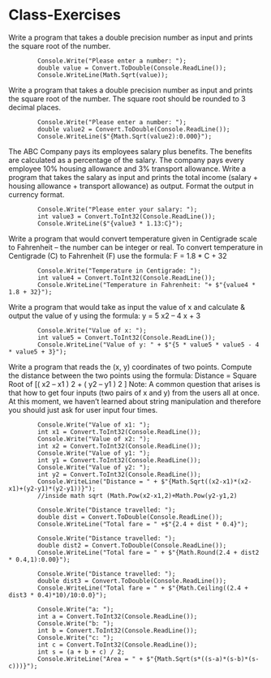 # Class-Exercises

Write a program that takes a double precision number as input and prints the square root of the number.
            
            Console.Write("Please enter a number: ");
            double value = Convert.ToDouble(Console.ReadLine());
            Console.WriteLine(Math.Sqrt(value));

Write a program that takes a double precision number as input and prints the square root of the number.
The square root should be rounded to 3 decimal places.
            
            Console.Write("Please enter a number: ");
            double value2 = Convert.ToDouble(Console.ReadLine());
            Console.WriteLine($"{Math.Sqrt(value2):0.000}");

The ABC Company pays its employees salary plus benefits. The benefits are calculated as a percentage of the salary.
The company pays every employee 10% housing allowance and 3% transport allowance.
Write a program that takes the salary as input and prints the total income
(salary + housing allowance + transport allowance) as output. Format the output in currency format.
            
            Console.Write("Please enter your salary: ");
            int value3 = Convert.ToInt32(Console.ReadLine());
            Console.WriteLine($"{value3 * 1.13:C}");

Write a program that would convert temperature given in Centigrade scale to Fahrenheit – the number can be integer or real. To convert temperature in Centigrade (C) to Fahrenheit (F) use the formula: F = 1.8 * C + 32          
            
            Console.Write("Temperature in Centigrade: ");
            int value4 = Convert.ToInt32(Console.ReadLine());
            Console.WriteLine("Temperature in Fahrenheit: "+ $"{value4 * 1.8 + 32}");

Write a program that would take as input the value of x and calculate & output the value of y using the formula: y = 5 x2 – 4 x + 3

            Console.Write("Value of x: ");
            int value5 = Convert.ToInt32(Console.ReadLine());
            Console.WriteLine("Value of y: " + $"{5 * value5 * value5 - 4 * value5 + 3}");

Write a program that reads the (x, y) coordinates of two points. Compute the distance between the two points using the formula:
Distance = Square Root of [( x2 – x1 ) 2 + ( y2 – y1 ) 2 ]
Note: A common question that arises is that how to get four inputs (two pairs of x and y) from the users all at once. At this moment, we haven’t learned about string manipulation and therefore you should just ask for user input four times.

            Console.Write("Value of x1: ");
            int x1 = Convert.ToInt32(Console.ReadLine());
            Console.Write("Value of x2: ");
            int x2 = Convert.ToInt32(Console.ReadLine());
            Console.Write("Value of y1: ");
            int y1 = Convert.ToInt32(Console.ReadLine());
            Console.Write("Value of y2: ");
            int y2 = Convert.ToInt32(Console.ReadLine());
            Console.WriteLine("Distance = " + $"{Math.Sqrt((x2-x1)*(x2-x1)+(y2-y1)*(y2-y1))}");
            //inside math sqrt (Math.Pow(x2-x1,2)+Math.Pow(y2-y1,2)

            Console.Write("Distance travelled: ");
            double dist = Convert.ToDouble(Console.ReadLine());
            Console.WriteLine("Total fare = " +$"{2.4 + dist * 0.4}");

            Console.Write("Distance travelled: ");
            double dist2 = Convert.ToDouble(Console.ReadLine());
            Console.WriteLine("Total fare = " + $"{Math.Round(2.4 + dist2 * 0.4,1):0.00}");

            Console.Write("Distance travelled: ");
            double dist3 = Convert.ToDouble(Console.ReadLine());
            Console.WriteLine("Total fare = " + $"{Math.Ceiling((2.4 + dist3 * 0.4)*10)/10:0.0}");

            Console.Write("a: ");
            int a = Convert.ToInt32(Console.ReadLine());
            Console.Write("b: ");
            int b = Convert.ToInt32(Console.ReadLine());
            Console.Write("c: ");
            int c = Convert.ToInt32(Console.ReadLine());
            int s = (a + b + c) / 2;
            Console.WriteLine("Area = " + $"{Math.Sqrt(s*((s-a)*(s-b)*(s-c)))}");
